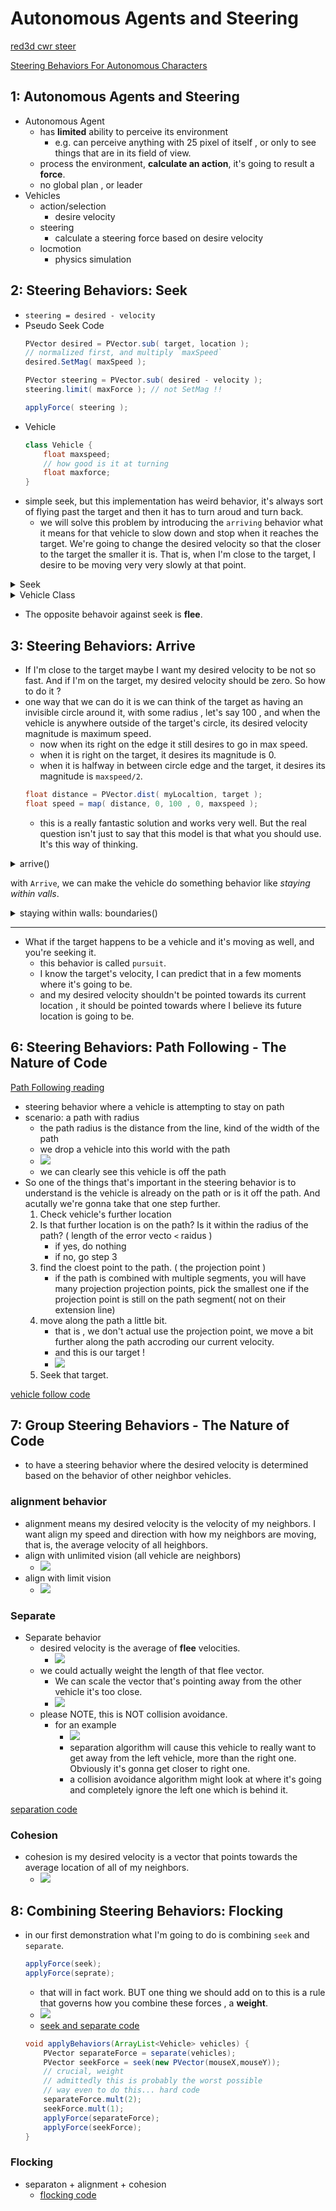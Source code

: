 
# Autonomous Agents and Steering


[red3d cwr steer](http://www.red3d.com/cwr/steer/)

[Steering Behaviors For Autonomous Characters](http://www.red3d.com/cwr/steer/gdc99/)



## 1: Autonomous Agents and Steering

- Autonomous Agent
    - has **limited** ability to perceive its environment
        - e.g. can perceive anything with 25 pixel of itself , or only to see things that are in its field of view.
    - process the environment, **calculate an action**, it's going to result a **force**.
    - no global plan , or leader
- Vehicles
    - action/selection
        - desire velocity
    - steering
        - calculate a steering force based on desire velocity
    - locmotion
        - physics simulation

## 2: Steering Behaviors: Seek

- `steering = desired - velocity`
- Pseudo Seek Code
    ```java
    PVector desired = PVector.sub( target, location );
    // normalized first, and multiply `maxSpeed`
    desired.SetMag( maxSpeed );

    PVector steering = PVector.sub( desired - velocity );
    steering.limit( maxForce ); // not SetMag !!

    applyForce( steering );
    ```
- Vehicle
    ```java
    class Vehicle {
        float maxspeed;
        // how good is it at turning
        float maxforce;
    }
    ```
- simple seek, but this implementation has weird behavior, it's always sort of flying past the target and then it has to turn aroud and turn back.
    - we will solve this problem by introducing the `arriving` behavior what it means for that vehicle to slow down and stop when it reaches the target. We're going to change the desired velocity so that the closer to the target the smaller it is. That is, when I'm close to the target, I desire to be moving very very slowly at that point. 



<details>
<summary>
Seek
</summary>

```java
// Seeking "vehicle" follows the mouse position

// Implements Craig Reynold's autonomous steering behaviors
// One vehicle "seeks"
// See: http://www.red3d.com/cwr/

Vehicle v;

void setup() {
  size(640, 360);
  v = new Vehicle(width/2, height/2);
}

void draw() {
  background(255);

  PVector mouse = new PVector(mouseX, mouseY);

  // Draw an ellipse at the mouse position
  fill(200);
  stroke(0);
  strokeWeight(2);
  ellipse(mouse.x, mouse.y, 48, 48);

  // Call the appropriate steering behaviors for our agents
  v.seek(mouse);
  v.update();
  v.display();
}

```

</details>


<details>
<summary>
Vehicle Class
</summary>

```java
// Seek_Arrive

// The "Vehicle" class
class Vehicle {
  
  PVector position;
  PVector velocity;
  PVector acceleration;
  float r;
  float maxforce;    // Maximum steering force
  float maxspeed;    // Maximum speed

  Vehicle(float x, float y) {
    acceleration = new PVector(0,0);
    velocity = new PVector(0,-2);
    position = new PVector(x,y);
    r = 6;
    maxspeed = 4;
    maxforce = 0.1;
  }

  // Method to update position
  void update() {
    // Update velocity
    velocity.add(acceleration);
    // Limit speed
    velocity.limit(maxspeed);
    position.add(velocity);
    // Reset accelerationelertion to 0 each cycle
    acceleration.mult(0);
  }

  void applyForce(PVector force) {
    // We could add mass here if we want A = F / M
    acceleration.add(force);
  }

  // A method that calculates a steering force towards a target
  // STEER = DESIRED MINUS VELOCITY
  void seek(PVector target) {
    PVector desired = PVector.sub(target,position);  // A vector pointing from the position to the target
    
    // Scale to maximum speed
    desired.setMag(maxspeed);

    // Steering = Desired minus velocity
    PVector steer = PVector.sub(desired,velocity);
    steer.limit(maxforce);  // Limit to maximum steering force

    applyForce(steer);
  }

  void display() {
    // Draw a triangle rotated in the direction of velocity
    float theta = velocity.heading2D() + PI/2;
    fill(127);
    stroke(0);
    strokeWeight(1);
    pushMatrix();
    translate(position.x,position.y);
    rotate(theta);
    beginShape();
    vertex(0, -r*2);
    vertex(-r, r*2);
    vertex(r, r*2);
    endShape(CLOSE);
    popMatrix();
  }
}
```

</details>

- The opposite behavoir against seek is **flee**.

## 3: Steering Behaviors: Arrive

- If I'm close to the target maybe I want my desired velocity to be not so fast. And if I'm on the target, my desired velocity should be zero. So how to do it ?
- one way that we can do it is we can think of the target as having an invisible circle around it, with some radius , let's say 100 , and when the vehicle is anywhere outside of the target's circle, its desired velocity magnitude is maximum speed. 
    - now when its right on the edge it still desires to go in max speed.
    - when it is right on the target, it desires its magnitude is 0.
    - when it is halfway in between circle edge and the target, it desires its magnitude is `maxspeed/2`.
    ```java
    float distance = PVector.dist( myLocaltion, target );
    float speed = map( distance, 0, 100 , 0, maxspeed );
    ```
    - this is a really fantastic solution and works very well. But the real question isn't just to say that this model is that what you should use. It's this way of thinking. 


<details>
<summary>
arrive()
</summary>

```java
  // deprecate seek(), use arrive() instead

  // A method that calculates a steering force towards a target
  // STEER = DESIRED MINUS VELOCITY
  void arrive(PVector target) {
    PVector desired = PVector.sub(target,position);  // A vector pointing from the position to the target
    float d = desired.mag();
    // Scale with arbitrary damping within 100 pixels
    if (d < 100) {
      float m = map(d,0,100,0,maxspeed);
      desired.setMag(m);
    } else {
      desired.setMag(maxspeed);
    }

    // Steering = Desired minus Velocity
    PVector steer = PVector.sub(desired,velocity);
    steer.limit(maxforce);  // Limit to maximum steering force
    applyForce(steer);
  }
```

</details>


with `Arrive`, we can make the vehicle do something behavior like *staying within valls*.

<details>
<summary>
staying within walls: boundaries()
</summary>

```java
  void boundaries() {
    // d = 25;
    PVector desired = null;

    if (position.x < d) {
      desired = new PVector(maxspeed, velocity.y);
    } 
    else if (position.x > width -d) {
      desired = new PVector(-maxspeed, velocity.y);
    } 

    if (position.y < d) {
      desired = new PVector(velocity.x, maxspeed);
    } 
    else if (position.y > height-d) {
      desired = new PVector(velocity.x, -maxspeed);
    } 

    if (desired != null) {
      desired.normalize();
      desired.mult(maxspeed);
      PVector steer = PVector.sub(desired, velocity);
      steer.limit(maxforce);
      applyForce(steer);
    }
  }  
```

</details>

---

- What if the target happens to be a vehicle and it's moving as well, and you're seeking it.
    - this behavior is called `pursuit`.
    - I know the target's velocity, I can predict that in a few moments where it's going to be.
    - and my desired velocity shouldn't be pointed towards its current location , it should be pointed towards where I believe its future location is going to be.



## 6: Steering Behaviors: Path Following - The Nature of Code

[Path Following reading](https://natureofcode.com/book/chapter-6-autonomous-agents/#chapter06_section8)

- steering behavior where a vehicle is attempting to stay on path
- scenario: a path with radius
    - the path radius is the distance from the line, kind of the width of the path
    - we drop a vehicle into this world with the path
    - ![](imgs/steer_path_following_1.png)
    - we can clearly see this vehicle is off the path
- So one of the things that's important in the steering behavior is to understand is the vehicle is already on the path or is it off the path. And acutally we're gonna take that one step further. 
    1. Check vehicle's further location
    2. Is that further location is on the path? Is it within the radius of the path? ( length of the error vecto `<` raidus )
        - if yes, do nothing
        - if no, go step 3
    3. find the cloest point to the path. ( the projection point )
        - if the path is combined with multiple segments, you will have many projection projection points, pick the smallest one if the projection point is still on the path segment( not on their extension line)
    4. move along the path a little bit. 
        - that is , we don't actual use the projection point, we move a bit further along the path accroding our current velocity.
        - and this is our target !
        - ![](imgs/steer_path_following_2.png)
    5. Seek that target.


[vehicle follow code](https://github.com/nature-of-code/noc-examples-processing/blob/master/chp06_agents/NOC_6_06_PathFollowing/Vehicle.pde)


## 7: Group Steering Behaviors - The Nature of Code

- to have a steering behavior where the desired velocity is determined based on the behavior of other neighbor vehicles.

###  alignment behavior

- alignment means my desired velocity is the velocity of my neighbors. I want align my speed and direction with how my neighbors are moving, that is, the average velocity of all heighbors.
- align with unlimited vision (all vehicle are neighbors)
    - ![](imgs/steering_align_1.png)
- align with limit vision
    - ![](imgs/steering_align_2.png)


### Separate

- Separate behavior 
    - desired velocity is the average of **flee** velocities.
        - ![](imgs/steering_separate_1.png)
    - we could actually weight the length of that flee vector. 
        - We can scale the vector that's pointing away from the other vehicle it's too close.
        - ![](imgs/steering_separate_2.png)
    - please NOTE, this is NOT collision avoidance.
        - for an example
            - ![](imgs/steering_separate_3.png)
            - separation algorithm will cause this vehicle to really want to get away from the left vehicle, more than the right one. Obviously it's gonna get closer to right one.
            - a collision avoidance algorithm might look at where it's going and completely ignore the left one which is behind it.

[separation code](https://github.com/nature-of-code/noc-examples-processing/tree/master/chp06_agents/NOC_6_07_Separation)

### Cohesion

- cohesion is my desired velocity is a vector that points towards the average location of all of my neighbors.
    - ![](imgs/steering_cohesion_1.png)


## 8: Combining Steering Behaviors: Flocking

- in our first demonstration what I'm going to do is combining `seek` and `separate`.
    ```java
    applyForce(seek);
    applyForce(seprate);
    ```
    - that will in fact work. BUT one thing we should add on to this is a rule that governs how you combine these forces , a **weight**.
    - ![](imgs/steering_seek_separate_1.png)
    - [seek and separate code](https://github.com/nature-of-code/noc-examples-processing/tree/master/chp06_agents/NOC_6_08_SeparationAndSeek)
    ```java
    void applyBehaviors(ArrayList<Vehicle> vehicles) {
        PVector separateForce = separate(vehicles);
        PVector seekForce = seek(new PVector(mouseX,mouseY));
        // crucial, weight
        // admittedly this is probably the worst possible
        // way even to do this... hard code 
        separateForce.mult(2);
        seekForce.mult(1);
        applyForce(separateForce);
        applyForce(seekForce); 
    }    
    ```


### Flocking

- separaton  + alignment + cohesion
    - [flocking code](https://github.com/nature-of-code/noc-examples-processing/tree/master/chp06_agents/NOC_6_09_Flocking)





